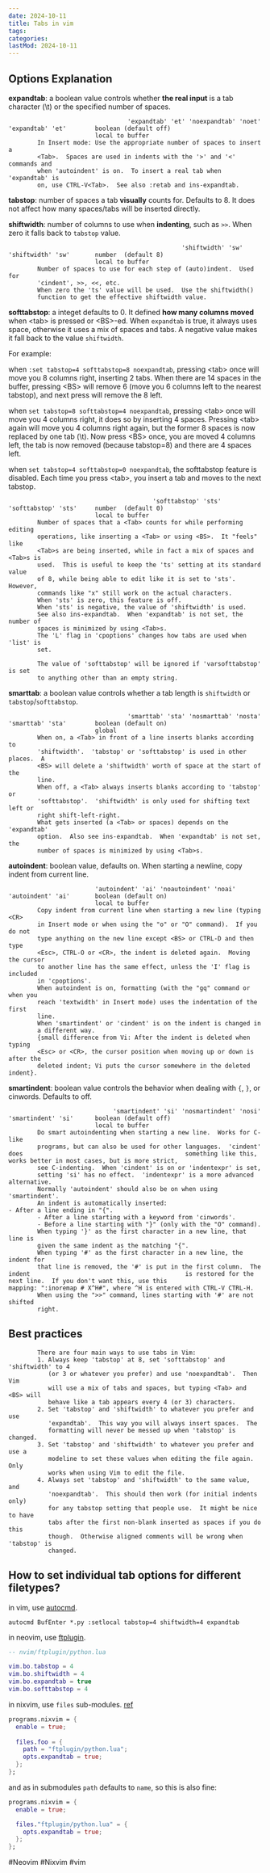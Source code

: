 ```yaml
---
date: 2024-10-11
title: Tabs in vim
tags:
categories:
lastMod: 2024-10-11
---
```

## Options Explanation

**expandtab**: a boolean value controls whether **the real input** is a tab character (\t) or the specified number of spaces.

```
                                 'expandtab' 'et' 'noexpandtab' 'noet'
'expandtab' 'et'        boolean (default off)
                        local to buffer
        In Insert mode: Use the appropriate number of spaces to insert a
        <Tab>.  Spaces are used in indents with the '>' and '<' commands and
        when 'autoindent' is on.  To insert a real tab when 'expandtab' is
        on, use CTRL-V<Tab>.  See also :retab and ins-expandtab.       
```

**tabstop**: number of spaces a tab **visually** counts for. Defaults to 8. It does not affect how many spaces/tabs will be inserted directly.

**shiftwidth**: number of columns to use when **indenting**, such as `>>`. When zero it falls back to `tabstop` value.

```
                                                'shiftwidth' 'sw'
'shiftwidth' 'sw'       number  (default 8)
                        local to buffer
        Number of spaces to use for each step of (auto)indent.  Used for
        'cindent', >>, <<, etc.
        When zero the 'ts' value will be used.  Use the shiftwidth()
        function to get the effective shiftwidth value.
```

**softtabstop**: a integet defaults to 0. It defined **how many columns moved** when \<tab\> is pressed or \<BS\>-ed. When `expandtab` is true, it always uses space, otherwise it uses a mix of spaces and tabs. A negative value makes it fall back to the value `shiftwidth`.

For example:

when `:set tabstop=4 softtabstop=8 noexpandtab`, pressing \<tab\> once will move you 8 columns right, inserting 2 tabs. When there are 14 spaces in the buffer, pressing \<BS\> will remove 6 (move you 6 columns left to the nearest tabstop), and next press will remove the 8 left.

when `set tabstop=8 softtabstop=4 noexpandtab`, pressing \<tab\> once will move you 4 columns right, it does so by inserting 4 spaces. Pressing \<tab\> again will move you 4 columns right again, but the former 8 spaces is now replaced by one tab (\t). Now press \<BS\> once, you are moved 4 columns left, the tab is now removed (because tabstop=8) and there are 4 spaces left.

when `set tabstop=4 softtabstop=0 noexpandtab`, the softtabstop feature is disabled. Each time you press \<tab\>, you insert a tab and moves to the next tabstop.

```
                                        'softtabstop' 'sts'
'softtabstop' 'sts'     number  (default 0)
                        local to buffer
        Number of spaces that a <Tab> counts for while performing editing
        operations, like inserting a <Tab> or using <BS>.  It "feels" like
        <Tab>s are being inserted, while in fact a mix of spaces and <Tab>s is
        used.  This is useful to keep the 'ts' setting at its standard value
        of 8, while being able to edit like it is set to 'sts'.  However,
        commands like "x" still work on the actual characters.
        When 'sts' is zero, this feature is off.
        When 'sts' is negative, the value of 'shiftwidth' is used.
        See also ins-expandtab.  When 'expandtab' is not set, the number of
        spaces is minimized by using <Tab>s.
        The 'L' flag in 'cpoptions' changes how tabs are used when 'list' is
        set.

        The value of 'softtabstop' will be ignored if 'varsofttabstop' is set
        to anything other than an empty string.
```

**smarttab**: a boolean value controls whether a tab length is `shiftwidth` or `tabstop`/`softtabstop`.

```
                                 'smarttab' 'sta' 'nosmarttab' 'nosta'
'smarttab' 'sta'        boolean (default on)
                        global
        When on, a <Tab> in front of a line inserts blanks according to
        'shiftwidth'.  'tabstop' or 'softtabstop' is used in other places.  A
        <BS> will delete a 'shiftwidth' worth of space at the start of the
        line.
        When off, a <Tab> always inserts blanks according to 'tabstop' or
        'softtabstop'.  'shiftwidth' is only used for shifting text left or
        right shift-left-right.
        What gets inserted (a <Tab> or spaces) depends on the 'expandtab'
        option.  Also see ins-expandtab.  When 'expandtab' is not set, the
        number of spaces is minimized by using <Tab>s.
```

**autoindent**: boolean value, defaults on. When starting a newline, copy indent from current line.

```
                        'autoindent' 'ai' 'noautoindent' 'noai'
'autoindent' 'ai'       boolean (default on)
                        local to buffer
        Copy indent from current line when starting a new line (typing <CR>
        in Insert mode or when using the "o" or "O" command).  If you do not
        type anything on the new line except <BS> or CTRL-D and then type
        <Esc>, CTRL-O or <CR>, the indent is deleted again.  Moving the cursor
        to another line has the same effect, unless the 'I' flag is included
        in 'cpoptions'.
        When autoindent is on, formatting (with the "gq" command or when you
        reach 'textwidth' in Insert mode) uses the indentation of the first
        line.
        When 'smartindent' or 'cindent' is on the indent is changed in
        a different way.
        {small difference from Vi: After the indent is deleted when typing
        <Esc> or <CR>, the cursor position when moving up or down is after the
        deleted indent; Vi puts the cursor somewhere in the deleted indent}.
```

**smartindent**: boolean value controls the behavior when dealing with `{`, `}`, or cinwords. Defaults to off.

```
                             'smartindent' 'si' 'nosmartindent' 'nosi'
'smartindent' 'si'      boolean (default off)
                        local to buffer
        Do smart autoindenting when starting a new line.  Works for C-like
        programs, but can also be used for other languages.  'cindent' does                                             something like this, works better in most cases, but is more strict,
        see C-indenting.  When 'cindent' is on or 'indentexpr' is set,
        setting 'si' has no effect.  'indentexpr' is a more advanced                                                    alternative.
        Normally 'autoindent' should also be on when using 'smartindent'.
        An indent is automatically inserted:                                                                            - After a line ending in "{".
        - After a line starting with a keyword from 'cinwords'.
        - Before a line starting with "}" (only with the "O" command).
        When typing '}' as the first character in a new line, that line is
        given the same indent as the matching "{".
        When typing '#' as the first character in a new line, the indent for
        that line is removed, the '#' is put in the first column.  The indent                                           is restored for the next line.  If you don't want this, use this                                                mapping: ":inoremap # X^H#", where ^H is entered with CTRL-V CTRL-H.
        When using the ">>" command, lines starting with '#' are not shifted
        right.
```

## Best practices

```
        There are four main ways to use tabs in Vim:
        1. Always keep 'tabstop' at 8, set 'softtabstop' and 'shiftwidth' to 4
           (or 3 or whatever you prefer) and use 'noexpandtab'.  Then Vim
           will use a mix of tabs and spaces, but typing <Tab> and <BS> will
           behave like a tab appears every 4 (or 3) characters.
        2. Set 'tabstop' and 'shiftwidth' to whatever you prefer and use
           'expandtab'.  This way you will always insert spaces.  The
           formatting will never be messed up when 'tabstop' is changed.
        3. Set 'tabstop' and 'shiftwidth' to whatever you prefer and use a
           modeline to set these values when editing the file again.  Only
           works when using Vim to edit the file.
        4. Always set 'tabstop' and 'shiftwidth' to the same value, and
           'noexpandtab'.  This should then work (for initial indents only)
           for any tabstop setting that people use.  It might be nice to have
           tabs after the first non-blank inserted as spaces if you do this
           though.  Otherwise aligned comments will be wrong when 'tabstop' is
           changed.
```

## How to set individual tab options for different filetypes?

in vim, use [autocmd](https://vimdoc.sourceforge.net/htmldoc/autocmd.html).

```vim
autocmd BufEnter *.py :setlocal tabstop=4 shiftwidth=4 expandtab
```

in neovim, use [ftplugin](https://neovim.io/doc/user/usr_41.html#ftplugin).

```lua
-- nvim/ftplugin/python.lua

vim.bo.tabstop = 4
vim.bo.shiftwidth = 4
vim.bo.expandtab = true
vim.bo.softtabstop = 4
```

in nixvim, use `files` sub-modules. [ref](https://github.com/nix-community/nixvim/discussions/2066)

```nix
programs.nixvim = {
  enable = true;
  
  files.foo = {
    path = "ftplugin/python.lua";
    opts.expandtab = true;
  };
};
```

and as in submodules `path` defaults to `name`, so this is also fine:

```nix
programs.nixvim = {
  enable = true;

  files."ftplugin/python.lua" = {
    opts.expandtab = true;
  };
};
```

#Neovim #Nixvim #vim
